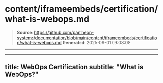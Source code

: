 # content/iframeembeds/certification/what-is-webops.md

> **Source**: https://github.com/pantheon-systems/documentation/blob/main/content/iframeembeds/certification/what-is-webops.md
> **Generated**: 2025-09-01 09:08:08

---

---
title: WebOps Certification
subtitle: "What is WebOps?"
---

<Partial file="certification-guide/what-is-webops.md" />
